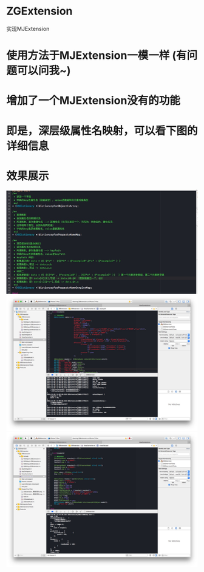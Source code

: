 # ZGExtension
实现MJExtension
# 使用方法于MJExtension一模一样 (有问题可以问我~)
# 增加了一个MJExtension没有的功能
# 即是，深层级属性名映射，可以看下图的详细信息
# 效果展示
![头文件展示](https://github.com/MR-Zong/ZGExtension/blob/master/ZGExtension/ZGExtension/ZGExtensionShow1.jpg)
![字典转模型样例](https://github.com/MR-Zong/ZGExtension/blob/master/ZGExtension/ZGExtension/ZGExtensionShow2.jpg)
![模型转字典样例](https://github.com/MR-Zong/ZGExtension/blob/master/ZGExtension/ZGExtension/ZGExtensionShow3.jpg)

